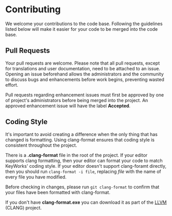 # Contributing

We welcome your contributions to the code base. Following the guidelines listed below will make it easier for your code to be merged into the code base.

## Pull Requests

Your pull requests are welcome. Please note that all pull requests, except for translations and user documentation, need to be attached to an issue. Opening an issue beforehand allows the administrators and the community to discuss bugs and enhancements before work begins, preventing wasted effort.

Pull requests regarding enhancement issues must first be approved by one of project's administrators before being merged into the project. An approved enhancement issue will have the label **Accepted**.


## Coding Style

It's important to avoid creating a difference when the only thing that has changed is formatting. Using clang-format ensures that coding style is consistent throughout the project.

There is a **.clang-format** file in the root of the project. If your editor supports clang formatting, then your editor can format your code to match KeyWorks' coding style. If your editor doesn't support clang-foramt directly, then you should run `clang-format -i file`, replacing _file_ with the name of every file you have modified.

Before checking in changes, please run `git clang-format` to confirm that your files have been formatted with clang-format.

If you don't have **clang-format.exe** you can download it as part of the [LLVM](http://releases.llvm.org/download.html) (CLANG) project.
